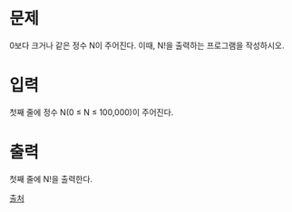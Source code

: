 # 문제

0보다 크거나 같은 정수 N이 주어진다. 이때, N!을 출력하는 프로그램을 작성하시오.

# 입력

첫째 줄에 정수 N(0 ≤ N ≤ 100,000)이 주어진다.

# 출력

첫째 줄에 N!을 출력한다.

[출처](https://www.acmicpc.net/problem/27434)
